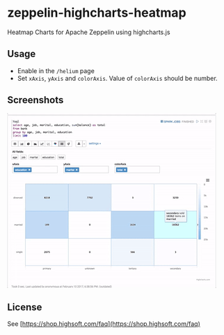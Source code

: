 # zeppelin-highcharts-heatmap

Heatmap Charts for Apache Zeppelin using highcharts.js

## Usage

- Enable in the `/helium` page
- Set `xAxis`, `yAxis` and `colorAxis`. Value of `colorAxis` should be number.  

## Screenshots 

![](https://raw.githubusercontent.com/1ambda/zeppelin-highcharts-heatmap/master/screenshots/heatmap-usage.gif)

## License

See [https://shop.highsoft.com/faq](https://shop.highsoft.com/faq)